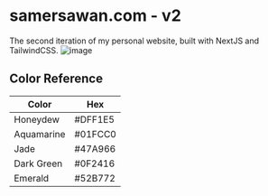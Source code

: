 # samersawan.com - v2
The second iteration of my personal website, built with NextJS and TailwindCSS.
![image](https://github.com/SamerSawan/PortfolioV2/assets/67536733/e1cf3510-addf-4bc1-bf2e-650ac77f939d)


## Color Reference
| Color | Hex |
|---|---|
| Honeydew | #DFF1E5 |
| Aquamarine | #01FCC0 | 
| Jade | #47A966 |
| Dark Green | #0F2416 |
| Emerald | #52B772 |
